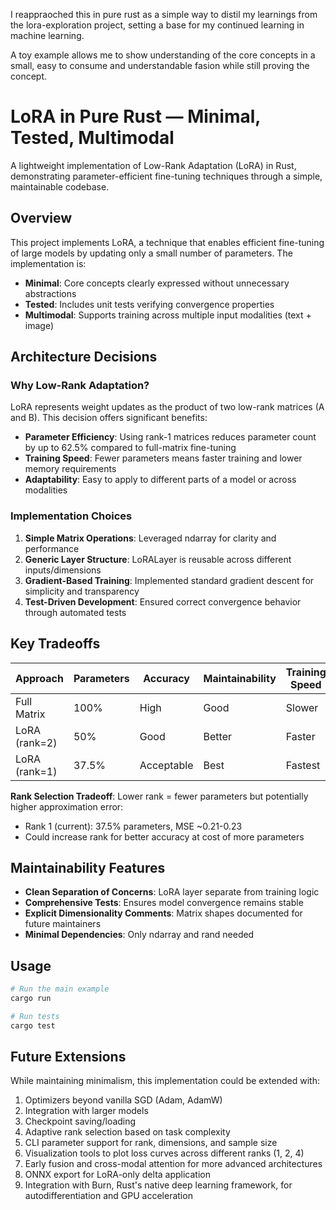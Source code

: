 I reappraoched this in pure rust as a simple way to distil my learnings from the lora-exploration project, setting a base for my continued learning in machine learning.

A toy example allows me to show understanding of the core concepts in a small, easy to consume and understandable fasion while still proving the concept. 

# LoRA in Pure Rust — Minimal, Tested, Multimodal

A lightweight implementation of Low-Rank Adaptation (LoRA) in Rust, demonstrating parameter-efficient fine-tuning techniques through a simple, maintainable codebase.

## Overview

This project implements LoRA, a technique that enables efficient fine-tuning of large models by updating only a small number of parameters. The implementation is:

- **Minimal**: Core concepts clearly expressed without unnecessary abstractions
- **Tested**: Includes unit tests verifying convergence properties
- **Multimodal**: Supports training across multiple input modalities (text + image)

## Architecture Decisions

### Why Low-Rank Adaptation?

LoRA represents weight updates as the product of two low-rank matrices (A and B). This decision offers significant benefits:

- **Parameter Efficiency**: Using rank-1 matrices reduces parameter count by up to 62.5% compared to full-matrix fine-tuning
- **Training Speed**: Fewer parameters means faster training and lower memory requirements
- **Adaptability**: Easy to apply to different parts of a model or across modalities

### Implementation Choices

1. **Simple Matrix Operations**: Leveraged ndarray for clarity and performance
2. **Generic Layer Structure**: LoRALayer is reusable across different inputs/dimensions
3. **Gradient-Based Training**: Implemented standard gradient descent for simplicity and transparency
4. **Test-Driven Development**: Ensured correct convergence behavior through automated tests

## Key Tradeoffs

| Approach | Parameters | Accuracy | Maintainability | Training Speed |
|----------|------------|----------|----------------|----------------|
| Full Matrix | 100% | High | Good | Slower |
| LoRA (rank=2) | 50% | Good | Better | Faster |
| LoRA (rank=1) | 37.5% | Acceptable | Best | Fastest |

**Rank Selection Tradeoff**: Lower rank = fewer parameters but potentially higher approximation error:
- Rank 1 (current): 37.5% parameters, MSE ~0.21-0.23
- Could increase rank for better accuracy at cost of more parameters

## Maintainability Features

- **Clean Separation of Concerns**: LoRA layer separate from training logic
- **Comprehensive Tests**: Ensures model convergence remains stable
- **Explicit Dimensionality Comments**: Matrix shapes documented for future maintainers
- **Minimal Dependencies**: Only ndarray and rand needed

## Usage

```bash
# Run the main example
cargo run

# Run tests
cargo test
```

## Future Extensions

While maintaining minimalism, this implementation could be extended with:

1. Optimizers beyond vanilla SGD (Adam, AdamW)
2. Integration with larger models
3. Checkpoint saving/loading
4. Adaptive rank selection based on task complexity
5. CLI parameter support for rank, dimensions, and sample size
6. Visualization tools to plot loss curves across different ranks (1, 2, 4)
7. Early fusion and cross-modal attention for more advanced architectures
8. ONNX export for LoRA-only delta application
9. Integration with Burn, Rust's native deep learning framework, for autodifferentiation and GPU acceleration